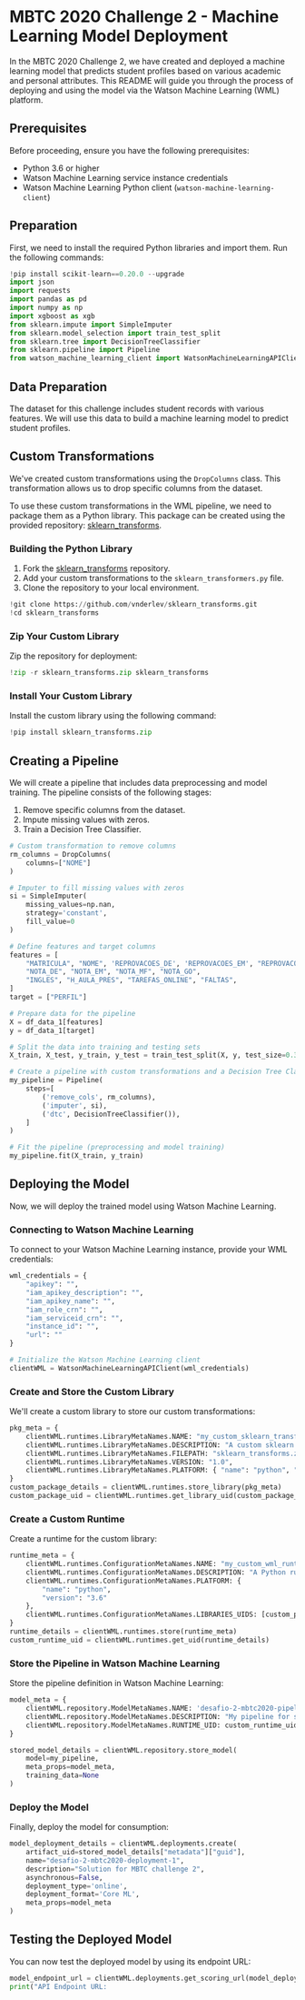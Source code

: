# MBTC 2020 Challenge 2 - Machine Learning Model Deployment

In the MBTC 2020 Challenge 2, we have created and deployed a machine learning model that predicts student profiles based on various academic and personal attributes. This README will guide you through the process of deploying and using the model via the Watson Machine Learning (WML) platform.

## Prerequisites

Before proceeding, ensure you have the following prerequisites:

- Python 3.6 or higher
- Watson Machine Learning service instance credentials
- Watson Machine Learning Python client (`watson-machine-learning-client`)

## Preparation

First, we need to install the required Python libraries and import them. Run the following commands:

```python
!pip install scikit-learn==0.20.0 --upgrade
import json
import requests
import pandas as pd
import numpy as np
import xgboost as xgb
from sklearn.impute import SimpleImputer
from sklearn.model_selection import train_test_split
from sklearn.tree import DecisionTreeClassifier
from sklearn.pipeline import Pipeline
from watson_machine_learning_client import WatsonMachineLearningAPIClient
```

## Data Preparation

The dataset for this challenge includes student records with various features. We will use this data to build a machine learning model to predict student profiles.

## Custom Transformations

We've created custom transformations using the `DropColumns` class. This transformation allows us to drop specific columns from the dataset.

To use these custom transformations in the WML pipeline, we need to package them as a Python library. This package can be created using the provided repository: [sklearn_transforms](https://github.com/vnderlev/sklearn_transforms).

### Building the Python Library

1. Fork the [sklearn_transforms](https://github.com/vnderlev/sklearn_transforms) repository.
2. Add your custom transformations to the `sklearn_transformers.py` file.
3. Clone the repository to your local environment.

```python
!git clone https://github.com/vnderlev/sklearn_transforms.git
!cd sklearn_transforms
```

### Zip Your Custom Library

Zip the repository for deployment:

```python
!zip -r sklearn_transforms.zip sklearn_transforms
```

### Install Your Custom Library

Install the custom library using the following command:

```python
!pip install sklearn_transforms.zip
```

## Creating a Pipeline

We will create a pipeline that includes data preprocessing and model training. The pipeline consists of the following stages:

1. Remove specific columns from the dataset.
2. Impute missing values with zeros.
3. Train a Decision Tree Classifier.

```python
# Custom transformation to remove columns
rm_columns = DropColumns(
    columns=["NOME"]
)

# Imputer to fill missing values with zeros
si = SimpleImputer(
    missing_values=np.nan,
    strategy='constant',
    fill_value=0
)

# Define features and target columns
features = [
    "MATRICULA", "NOME", 'REPROVACOES_DE', 'REPROVACOES_EM', "REPROVACOES_MF", "REPROVACOES_GO",
    "NOTA_DE", "NOTA_EM", "NOTA_MF", "NOTA_GO",
    "INGLES", "H_AULA_PRES", "TAREFAS_ONLINE", "FALTAS", 
]
target = ["PERFIL"]

# Prepare data for the pipeline
X = df_data_1[features]
y = df_data_1[target]

# Split the data into training and testing sets
X_train, X_test, y_train, y_test = train_test_split(X, y, test_size=0.3, random_state=337)

# Create a pipeline with custom transformations and a Decision Tree Classifier
my_pipeline = Pipeline(
    steps=[
        ('remove_cols', rm_columns),
        ('imputer', si),
        ('dtc', DecisionTreeClassifier()),
    ]
)

# Fit the pipeline (preprocessing and model training)
my_pipeline.fit(X_train, y_train)
```

## Deploying the Model

Now, we will deploy the trained model using Watson Machine Learning.

### Connecting to Watson Machine Learning

To connect to your Watson Machine Learning instance, provide your WML credentials:

```python
wml_credentials = {
    "apikey": "",
    "iam_apikey_description": "",
    "iam_apikey_name": "",
    "iam_role_crn": "",
    "iam_serviceid_crn": "",
    "instance_id": "",
    "url": ""
}

# Initialize the Watson Machine Learning client
clientWML = WatsonMachineLearningAPIClient(wml_credentials)
```

### Create and Store the Custom Library

We'll create a custom library to store our custom transformations:

```python
pkg_meta = {
    clientWML.runtimes.LibraryMetaNames.NAME: "my_custom_sklearn_transform_1",
    clientWML.runtimes.LibraryMetaNames.DESCRIPTION: "A custom sklearn transform",
    clientWML.runtimes.LibraryMetaNames.FILEPATH: "sklearn_transforms.zip",
    clientWML.runtimes.LibraryMetaNames.VERSION: "1.0",
    clientWML.runtimes.LibraryMetaNames.PLATFORM: { "name": "python", "versions": ["3.6"] }
}
custom_package_details = clientWML.runtimes.store_library(pkg_meta)
custom_package_uid = clientWML.runtimes.get_library_uid(custom_package_details)
```

### Create a Custom Runtime

Create a runtime for the custom library:

```python
runtime_meta = {
    clientWML.runtimes.ConfigurationMetaNames.NAME: "my_custom_wml_runtime_1",
    clientWML.runtimes.ConfigurationMetaNames.DESCRIPTION: "A Python runtime with custom sklearn Transforms",
    clientWML.runtimes.ConfigurationMetaNames.PLATFORM: {
        "name": "python",
        "version": "3.6"
    },
    clientWML.runtimes.ConfigurationMetaNames.LIBRARIES_UIDS: [custom_package_uid]
}
runtime_details = clientWML.runtimes.store(runtime_meta)
custom_runtime_uid = clientWML.runtimes.get_uid(runtime_details)
```

### Store the Pipeline in Watson Machine Learning

Store the pipeline definition in Watson Machine Learning:

```python
model_meta = {
    clientWML.repository.ModelMetaNames.NAME: 'desafio-2-mbtc2020-pipeline-1',
    clientWML.repository.ModelMetaNames.DESCRIPTION: "My pipeline for submission",
    clientWML.repository.ModelMetaNames.RUNTIME_UID: custom_runtime_uid
}

stored_model_details = clientWML.repository.store_model(
    model=my_pipeline,
    meta_props=model_meta,
    training_data=None
)
```

### Deploy the Model

Finally, deploy the model for consumption:

```python
model_deployment_details = clientWML.deployments.create(
    artifact_uid=stored_model_details["metadata"]["guid"],
    name="desafio-2-mbtc2020-deployment-1",
    description="Solution for MBTC challenge 2",
    asynchronous=False,
    deployment_type='online',
    deployment_format='Core ML',
    meta_props=model_meta
)
```

## Testing the Deployed Model

You can now test the deployed model by using its endpoint URL:

```python
model_endpoint_url = clientWML.deployments.get_scoring_url(model_deployment_details)
print("API Endpoint URL:
